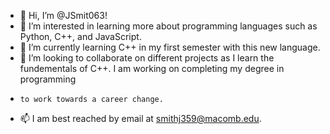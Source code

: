 - 👋 Hi, I’m @JSmit063!
- 👀 I’m interested in learning more about programming languages such as Python, C++, and JavaScript.
- 🌱 I’m currently learning C++ in my first semester with this new language. 
- 💞️ I’m looking to collaborate on different projects as I learn the fundementals of C++. I am working on completing my degree in programming
-     to work towards a career change.
- 📫 I am best reached by email at smithj359@macomb.edu.

<!---
JSmit063/JSmit063 is a ✨ special ✨ repository because its `README.md` (this file) appears on your GitHub profile.
You can click the Preview link to take a look at your changes.
--->
